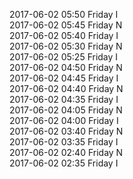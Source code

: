 2017-06-02 05:50 Friday  I  
2017-06-02 05:45 Friday  N  
2017-06-02 05:40 Friday  I  
2017-06-02 05:30 Friday  N  
2017-06-02 05:25 Friday  I  
2017-06-02 04:50 Friday  N  
2017-06-02 04:45 Friday  I  
2017-06-02 04:40 Friday  N  
2017-06-02 04:35 Friday  I  
2017-06-02 04:05 Friday  N  
2017-06-02 04:00 Friday  I  
2017-06-02 03:40 Friday  N  
2017-06-02 03:35 Friday  I  
2017-06-02 02:40 Friday  N  
2017-06-02 02:35 Friday  I  
